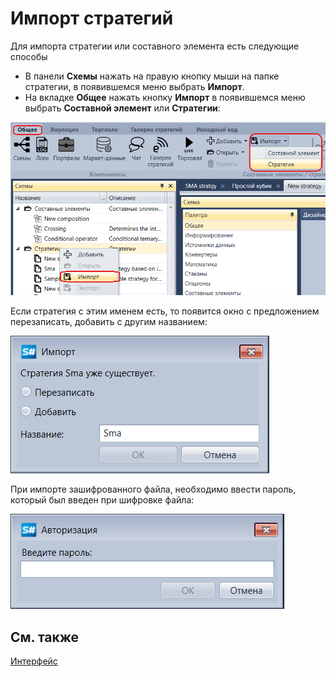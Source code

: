 # Импорт стратегий

Для импорта стратегии или составного элемента есть следующие способы

- В панели **Схемы** нажать на правую кнопку мыши на папке стратегии, в появившемся меню выбрать **Импорт**.
- На вкладке **Общее** нажать кнопку **Импорт** в появившемся меню выбрать **Составной элемент** или **Стратегии**:

![Designer Import strategies 00](../images/Designer_Import_strategies_00.png)

Если стратегия с этим именем есть, то появится окно с предложением перезаписать, добавить с другим названием:

![Designer Import strategies 01](../images/Designer_Import_strategies_01.png)

При импорте зашифрованного файла, необходимо ввести пароль, который был введен при шифровке файла:

![Designer Import strategies 02](../images/Designer_Import_strategies_02.png)

## См. также

[Интерфейс](Designer_Backtesting_Interface.md)
